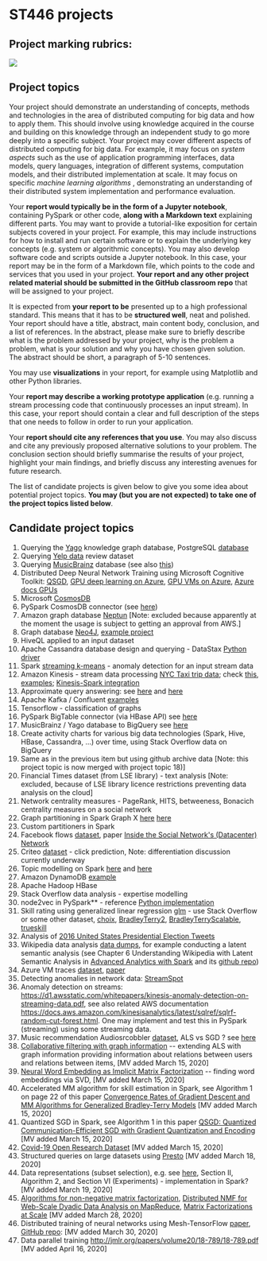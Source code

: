 # ST446 projects

## Project marking rubrics:

<img src="https://github.com/lse-st446/lectures2021/blob/main/images/ST446-final-coursework-rubric.png"></img>


## Project topics
 
Your project should demonstrate an understanding of concepts, methods and technologies in the area of distributed computing for big data and how to apply them. 
This should involve using knowledge acquired in the course and building on this knowledge through an independent study to go more deeply into a specific subject. 
Your project may cover different aspects of distributed computing for big data. For example, it may focus on _system aspects_ such as the use of 
application programming interfaces, data models, query languages, integration of different systems, computation models, and their distributed implementation 
at scale. It may focus on specific _machine learning algorithms_ , demonstrating an understanding of their distributed system implementation and performance evaluation.
 
Your **report would typically be in the form of a Jupyter notebook**, containing PySpark or other code, **along with a Markdown text** explaining different parts. 
You may want to provide a tutorial-like exposition for certain subjects covered in your project. For example, this may include instructions for how to install 
and run certain software or to explain the underlying key concepts (e.g. system or algorithmic concepts). You may also develop software code and scripts outside 
a Jupyter notebook. In this case, your report may be in the form of a Markdown file, which points to the code and services that you used in your project. 
**Your report and any other project related material should be submitted in the GitHub classroom repo** that will be assigned to your project.
 
It is expected from **your report to be** presented up to a high professional standard. This means that it has to be **structured well**, neat and polished. 
Your report should have a title, abstract, main content body, conclusion, and a list of references. 
In the abstract, please make sure to briefly describe what is the problem addressed by your project, why is the problem a problem, 
what is your solution and why you have chosen given solution. The abstract should be short, a paragraph of 5-10 sentences. 

You may use **visualizations** in your report, for example using Matplotlib and other Python libraries. 

Your **report may describe a working prototype application** (e.g. running a stream processing code that continuously processes an input stream). In this case, your report should contain a clear and full description of the steps that one needs to follow in order to run your application. 

Your **report should cite any references that you use**. You may also discuss and cite any previously proposed alternative solutions to your problem. The conclusion section should briefly summarise the results of your project, highlight your main findings, and briefly discuss any interesting avenues for future research.

The list of candidate projects is given below to give you some idea about potential project topics. **You may (but you are not expected) to take one of the project topics listed below**. 

## Candidate project topics

1. Querying the [Yago](https://www.mpi-inf.mpg.de/departments/databases-and-information-systems/research/yago-naga/yago/#c10444) knowledge graph database, PostgreSQL [database](http://resources.mpi-inf.mpg.de/yago-naga/yago/download/yago/postgres.sql)
2. Querying [Yelp data](https://www.yelp.com/dataset) review dataset
3. Querying [MusicBrainz](https://musicbrainz.org/doc/MusicBrainz_Database) database (see also [this](https://github.com/arey/musicbrainz-database/blob/master/create-database.sh))
4. Distributed Deep Neural Network Training using Microsoft Cognitive Toolkit: [QSGD](https://gitlab.com/demjangrubic/QSGD), [GPU deep learning on Azure](http://www.nvidia.com/object/gpu-accelerated-microsoft-azure.html), [GPU VMs on Azure](https://blogs.msdn.microsoft.com/malte_lantin/2017/08/03/using-gpu-powered-virtual-machines-in-the-cloud-for-your-machine-learning-and-deep-learning-workloads/), [Azure docs GPUs](https://docs.microsoft.com/en-us/azure/virtual-machines/windows/sizes-gpu)
5. Microsoft [CosmosDB](https://azure.microsoft.com/en-us/services/cosmos-db/?v=17.45a)
6. PySpark CosmosDB connector (see [here](https://github.com/Azure/azure-cosmosdb-spark/wiki))
7. Amazon graph database [Neptun](https://aws.amazon.com/neptune/) [Note: excluded because apparently at the moment the usage is subject to getting an approval from AWS.]
8. Graph database [Neo4J](https://neo4j.com/), [example project](https://neo4j.com/developer/example-project/)
9. HiveQL applied to an input dataset
10. Apache Cassandra database design and querying - DataStax [Python driver](https://github.com/datastax/python-driver)
11. Spark [streaming k-means](https://spark.apache.org/docs/2.2.0/mllib-clustering.html#streaming-k-means) - anomaly detection for an input stream data
12. Amazon Kinesis - stream data processing [NYC Taxi trip data](http://www.nyc.gov/html/tlc/html/about/trip_record_data.shtml); check [this](https://aws.amazon.com/blogs/big-data/real-time-clickstream-anomaly-detection-with-amazon-kinesis-analytics/), [examples](https://docs.aws.amazon.com/kinesisanalytics/latest/dev/example-apps.html); [Kinesis-Spark integration](https://spark.apache.org/docs/2.2.0/streaming-kinesis-integration.html)
13. Approximate query answering: see [here](https://databricks.com/blog/2016/05/19/approximate-algorithms-in-apache-spark-hyperloglog-and-quantiles.html) and [here](http://cdn2.hubspot.net/hubfs/438089/notebooks/spark2.0/Databricks%20Blog%20Approximate%20Quantile.html)
14. Apache Kafka / Confluent [examples](https://github.com/confluentinc/examples)
15. Tensorflow - classification of graphs
16. PySpark BigTable connector (via HBase API) see [here](https://github.com/hortonworks-spark/shc)
17. MusicBrainz / Yago database to BigQuery see [here](https://cloud.google.com/solutions/performing-etl-from-relational-database-into-bigquery)
18. Create activity charts for various big data technologies (Spark, Hive, HBase, Cassandra, ...) over time, using Stack Overflow data on BigQuery
19. Same as in the previous item but using github archive data [Note: this project topic is now merged with project topic 18)]
20. Financial Times dataset (from LSE library) - text analysis [Note: excluded, because of LSE library licence restrictions preventing data analysis on the cloud]
21. Network centrality measures - PageRank, HITS, betweeness, Bonacich centrality measures on a social network
22. Graph partitioning in Spark Graph X [here](https://issues.apache.org/jira/browse/SPARK-3523) [here](https://spark.apache.org/docs/1.6.1/api/java/org/apache/spark/graphx/PartitionStrategy.EdgePartition2D$.html) 
23. Custom partitioners in Spark 
24. Facebook flows [dataset](https://www.facebook.com/network-analytics), paper [Inside the Social Network's (Datacenter) Network](http://cseweb.ucsd.edu/~snoeren/papers/fb-sigcomm15.pdf)
25. Criteo [dataset](http://labs.criteo.com/2013/12/download-terabyte-click-logs/) - click prediction, Note: differentiation discussion currently underway
26. Topic modelling on Spark [here](https://databricks.com/blog/2015/03/25/topic-modeling-with-lda-mllib-meets-graphx.html) and [here](https://spark.apache.org/docs/2.2.0/mllib-clustering.html#latent-dirichlet-allocation-lda)
27. Amazon DynamoDB [example](https://docs.aws.amazon.com/amazondynamodb/latest/developerguide/GettingStarted.Python.html)
28. Apache Hadoop HBase
29. Stack Overflow data analysis - expertise modelling
30. node2vec in PySpark** - reference [Python implementation](https://github.com/aditya-grover/node2vec)
31. Skill rating using generalized linear regression [glm](https://spark.apache.org/docs/2.2.0/ml-classification-regression.html#generalized-linear-regression) - use Stack Overflow or some other dataset, [choix](https://pypi.python.org/pypi/choix), [BradleyTerry2](https://cran.r-project.org/web/packages/BradleyTerry2/index.html), [BradleyTerryScalable](https://github.com/EllaKaye/BradleyTerryScalable), [trueskill](http://trueskill.org/)
32. Analysis of [2016 United States Presidential Election Tweets](https://dataverse.harvard.edu/dataset.xhtml?persistentId=doi:10.7910/DVN/PDI7IN) 
33. Wikipedia data analysis [data dumps](https://dumps.wikimedia.org/), for example conducting a latent semantic analysis (see Chapter 6 Understanding Wikipedia with Latent Semantic Analysis in [Advanced Analytics with Spark](https://www.safaribooksonline.com/library/view/advanced-analytics-with/9781491972946/) and its [github repo](https://github.com/sryza/aas))
34. Azure VM traces [dataset](https://github.com/Azure/AzurePublicDataset), [paper](http://delivery.acm.org/10.1145/3140000/3132772/p153-cortez.pdf?ip=147.148.12.194&id=3132772&acc=OPENTOC&key=4D4702B0C3E38B35%2E4D4702B0C3E38B35%2E4D4702B0C3E38B35%2EC42B82B87617960C&__acm__=1517384959_541d80cd9f31063d407c47c0c843cd6a)
35. Detecting anomalies in network data: [StreamSpot](http://www3.cs.stonybrook.edu/~emanzoor/streamspot/)
36. Anomaly detection on streams: https://d1.awsstatic.com/whitepapers/kinesis-anomaly-detection-on-streaming-data.pdf, see also related AWS documentation https://docs.aws.amazon.com/kinesisanalytics/latest/sqlref/sqlrf-random-cut-forest.html. One may implement and test this in PySpark (streaming) using some streaming data.
37. Music recommendation Audiosrcobbler [dataset]( https://storage.googleapis.com/aas-data-sets/profiledata_06-May-2005.tar.gz), ALS vs SGD ? see [here](https://stanford.edu/~rezab/classes/cme323/S16/projects_reports/baalbaki.pdf)
38. [Collaborative filtering with graph information](http://www.cs.utexas.edu/~rofuyu/papers/grmf-nips.pdf) -- extending ALS with graph information providing information about relations between users and relations between items, [MV added March 15, 2020]
40. [Neural Word Embedding
as Implicit Matrix Factorization](https://papers.nips.cc/paper/5477-neural-word-embedding-as-implicit-matrix-factorization.pdf) -- finding word embeddings via SVD, [MV added March 15, 2020]
41. Accelerated MM algorithm for skill estimation in Spark, see Algorithm 1 on page 22 of this paper [Convergence Rates of Gradient Descent and MM Algorithms for Generalized Bradley-Terry Models](https://arxiv.org/pdf/1901.00150.pdf) [MV added March 15, 2020]
42. Quantized SGD in Spark, see Algorithm 1 in this paper [QSGD: Quantized Communication-Efficient SGD with Gradient Quantization and Encoding](https://arxiv.org/abs/1610.02132) [MV added March 15, 2020]
43. [Covid-19 Open Research Dataset](https://pages.semanticscholar.org/coronavirus-research) [MV added March 15, 2020]
44. Structured queries on large datasets using [Presto](https://prestodb.io/) [MV added March 18, 2020]
45. Data representations (subset selection), e.g. see [here](https://arxiv.org/pdf/1707.01212.pdf), Section II, Algorithm 2, and Section VI (Experiments) - implementation in Spark? [MV added March 19, 2020]
46. [Algorithms for non-negative matrix factorization](http://papers.nips.cc/paper/1861-algorithms-for-non-negative-matrix-factorization.pdf), [Distributed NMF for Web-Scale Dyadic Data Analysis on MapReduce](http://www.ambuehler.ethz.ch/CDstore/www2010/www/p681.pdf), [Matrix Factorizations at Scale](https://arxiv.org/pdf/1607.01335.pdf) [MV added March 28, 2020]
47. Distributed training of neural networks using Mesh-TensorFlow [paper](https://papers.nips.cc/paper/8242-mesh-tensorflow-deep-learning-for-supercomputers.pdf), [GitHub repo](https://github.com/tensorflow/mesh): [MV added March 30, 2020]
48. Data parallel training http://jmlr.org/papers/volume20/18-789/18-789.pdf [MV added April 16, 2020]
